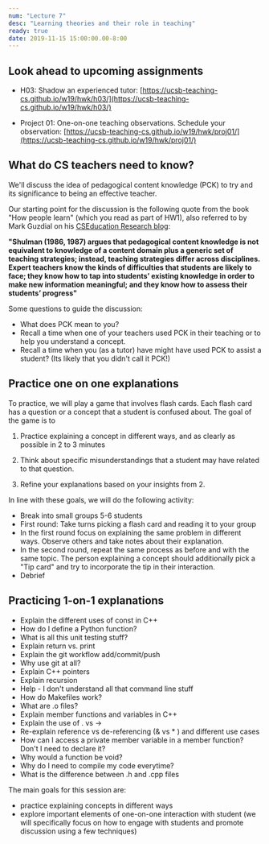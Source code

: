 ```yaml
---
num: "Lecture 7"
desc: "Learning theories and their role in teaching"
ready: true
date: 2019-11-15 15:00:00.00-8:00
---
```


## Look ahead to upcoming assignments

* H03: Shadow an experienced tutor: [https://ucsb-teaching-cs.github.io/w19/hwk/h03/](https://ucsb-teaching-cs.github.io/w19/hwk/h03/)

* Project 01: One-on-one teaching observations. Schedule your observation: [https://ucsb-teaching-cs.github.io/w19/hwk/proj01/](https://ucsb-teaching-cs.github.io/w19/hwk/proj01/)

## What do CS teachers need to know?

We'll discuss the idea of pedagogical content knowledge (PCK) to try and its significance to being an effective teacher.

Our starting point for the discussion is the following quote from the book "How people learn" (which you read as part of HW1), also referred to by Mark Guzdial on his [CSEducation Research blog](https://computinged.wordpress.com/2010/02/05/what-cs-teachers-know-pck-for-cs-ed/):

**"Shulman (1986, 1987) argues that pedagogical content knowledge is not equivalent to knowledge of a content domain plus a generic set of teaching strategies; instead, teaching strategies differ across disciplines. Expert teachers know the kinds of difficulties that students are likely to face; they know how to tap into students’ existing knowledge in order to make new information meaningful; and they know how to assess their students’ progress"**

Some questions to guide the discussion:

* What does PCK mean to you?
* Recall a time when one of your teachers used PCK in their teaching or to help you understand a concept.
* Recall a time when you (as a tutor) have might have used PCK to assist a student? (Its likely that you didn't call it PCK!)


## Practice one on one explanations 

To practice, we will play a game that involves flash cards. Each flash card has a question or a concept that a student is confused about. The goal of the game is to 

1. Practice explaining a concept in different ways, and as clearly as possible in 2 to 3 minutes

2. Think about specific misunderstandings that a student may have related to that question.

3. Refine your explanations based on your insights from 2.

In line with these goals, we will do the following activity:
* Break into small groups 5-6 students
* First round: Take turns picking a flash card and reading it to your group
* In the first round focus on explaining the same problem in different ways. Observe others and take notes about their explanation.
* In the second round, repeat the same process as before and with the same topic. The person explaining a concept should additionally pick a "Tip card" and try to incorporate the tip in their interaction. 
* Debrief

## Practicing 1-on-1 explanations 

* Explain the different uses of const in C++
* How do I define a Python function?
* What is all this unit testing stuff?
* Explain return vs. print
* Explain the git workflow add/commit/push
* Why use git at all?
* Explain C++ pointers
* Explain recursion
* Help - I don't understand all that command line stuff
* How do Makefiles work?
* What are .o files?
* Explain  member functions and variables in C++ 
* Explain the use of . vs ->
* Re-explain reference vs de-referencing (& vs * ) and different use cases
* How can I access a private member variable in a member function? Don't I need to declare it?
* Why would a function be void?
* Why do I need to compile my code everytime?
* What is the difference between .h and .cpp files

The  main goals for this session are:
* practice explaining concepts in different ways
* explore important elements of one-on-one interaction with student 
(we will specifically focus on how to engage with students and promote discussion using a few techniques)






